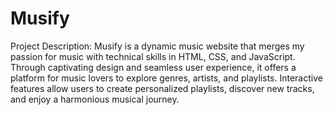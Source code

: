 # Musify
Project Description:
Musify is a dynamic music website that merges my passion for music with technical skills in HTML, CSS, and JavaScript. Through captivating design and seamless user experience, it offers a platform for music lovers to explore genres, artists, and playlists. Interactive features allow users to create personalized playlists, discover new tracks, and enjoy a harmonious musical journey.




